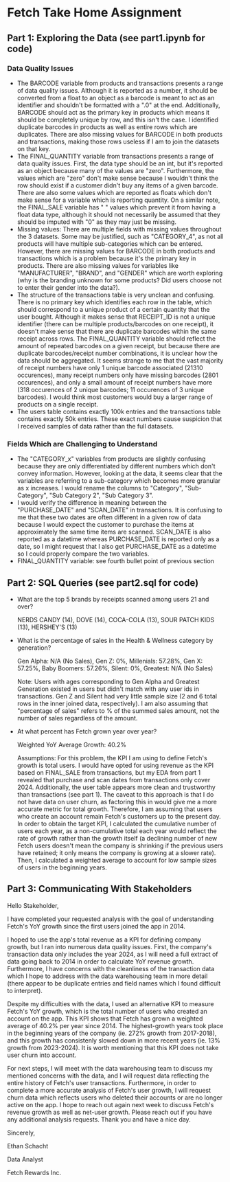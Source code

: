 # Fetch Take Home Assignment

## Part 1: Exploring the Data (see part1.ipynb for code)

### Data Quality Issues

* The BARCODE variable from products and transactions presents a range of data quality issues.  Although it is reported as a number, it should be converted from a float to an object as a barcode is meant to act as an identifier and shouldn't be formatted with a ".0" at the end.  Additionally, BARCODE should act as the primary key in products which means it should be completely unique by row, and this isn't the case.  I identified duplicate barcodes in products as well as entire rows which are duplicates.  There are also missing values for BARCODE in both products and transactions, making those rows useless if I am to join the datasets on that key.
* The FINAL_QUANTITY variable from transactions presents a range of data quality issues.  First, the data type should be an int, but it's reported as an object because many of the values are "zero".  Furthermore, the values which are "zero" don't make sense because I wouldn't think the row should exist if a customer didn't buy any items of a given barcode.  There are also some values which are reported as floats which don't make sense for a variable which is reporting quantity.  On a similar note, the FINAL_SALE variable has " " values which prevent it from having a float data type, although it should not necessarily be assumed that they should be imputed with "0" as they may just be missing.
* Missing values: There are multiple fields with missing values throughout the 3 datasets.  Some may be justified, such as "CATEGORY_4", as not all products will have multiple sub-categories which can be entered.  However, there are missing values for BARCODE in both products and transactions which is a problem because it's the primary key in products.  There are also missing values for variables like "MANUFACTURER", "BRAND", and "GENDER" which are worth exploring (why is the branding unknown for some products? Did users choose not to enter their gender into the data?).
* The structure of the transactions table is very unclean and confusing.  There is no primary key which identifies each row in the table, which should correspond to a unique product of a certain quantity that the user bought.  Although it makes sense that RECEIPT_ID is not a unique identifier (there can be multiple products/barcodes on one receipt), it doesn't make sense that there are duplicate barcodes within the same receipt across rows.  The FINAL_QUANTITY variable should reflect the amount of repeated barcodes on a given receipt, but because there are duplicate barcodes/receipt number combinations, it is unclear how the data should be aggregated.  It seems strange to me that the vast majority of receipt numbers have only 1 unique barcode associated (21310 occurences), many receipt numbers only have missing barcodes (2801 occurences), and only a small amount of receipt numbers have more (318 occurences of 2 unique barcodes; 11 occurences of 3 unique barcodes).  I would think most customers would buy a larger range of products on a single receipt.
* The users table contains exactly 100k entries and the transactions table contains exactly 50k entries.  These exact numbers cause suspicion that I received samples of data rather than the full datasets.

### Fields Which are Challenging to Understand

* The "CATEGORY_x" variables from products are slightly confusing because they are only differentiated by different numbers which don't convey information.  However, looking at the data, it seems clear that the variables are referring to a sub-category which becomes more granular as x increases.  I would rename the columns to "Category", "Sub-Category", "Sub Category 2", "Sub Category 3".
* I would verify the difference in meaning between the "PURCHASE_DATE" and "SCAN_DATE" in transactions.  It is confusing to me that these two dates are often different in a given row of data because I would expect the customer to purchase the items at approximately the same time items are scanned.  SCAN_DATE is also reported as a datetime whereas PURCHASE_DATE is reported only as a date, so I might request that I also get PURCHASE_DATE as a datetime so I could properly compare the two variables.
* FINAL_QUANTITY variable: see fourth bullet point of previous section

## Part 2: SQL Queries (see part2.sql for code)

* What are the top 5 brands by receipts scanned among users 21 and over?

    NERDS CANDY (14), DOVE (14), COCA-COLA (13), SOUR PATCH KIDS (13), HERSHEY'S (13)

* What is the percentage of sales in the Health & Wellness category by generation?

    Gen Alpha: N/A (No Sales), Gen Z: 0%, Millenials: 57.28%, Gen X: 57.25%, Baby Boomers: 57.26%, Silent: 0%, Greatest: N/A (No Sales)

    Note: Users with ages corresponding to Gen Alpha and Greatest Generation existed in users but didn't match with any user ids in transactions.  Gen Z and Silent had very little sample size (2 and 6 total rows in the inner joined data, respectively).  I am also assuming that "percentage of sales" refers to % of the summed sales amount, not the number of sales regardless of the amount.

* At what percent has Fetch grown year over year?

    Weighted YoY Average Growth: 40.2%

    Assumptions: For this problem, the KPI I am using to define Fetch's growth is total users.  I would have opted for using revenue as the KPI based on FINAL_SALE from transactions, but my EDA from part 1 revealed that purchase and scan dates from transactions only cover 2024.  Additionally, the user table appears more clean and trustworthy than transactions (see part 1).  The caveat to this approach is that I do not have data on user churn, as factoring this in would give me a more accurate metric for total growth.  Therefore, I am assuming that users who create an account remain Fetch's customers up to the present day.  In order to obtain the target KPI, I calculated the cumulative number of users each year, as a non-cumulative total each year would reflect the rate of growth rather than the growth itself (a declining number of new Fetch users doesn't mean the company is shrinking if the previous users have retained; it only means the company is growing at a slower rate).  Then, I calculated a weighted average to account for low sample sizes of users in the beginning years.

## Part 3: Communicating With Stakeholders

Hello Stakeholder,

I have completed your requested analysis with the goal of understanding Fetch's YoY growth since the first users joined the app in 2014.  
    
I hoped to use the app's total revenue as a KPI for defining company growth, but I ran into numerous data quality issues.  First, the company's transaction data only includes the year 2024, as I will need a full extract of data going back to 2014 in order to calculate YoY revenue growth.  Furthermore, I have concerns with the cleanliness of the transaction data which I hope to address with the data warehousing team in more detail (there appear to be duplicate entries and field names which I found difficult to interpret).

Despite my difficulties with the data, I used an alternative KPI to measure Fetch's YoY growth, which is the total number of users who created an account on the app.  This KPI shows that Fetch has grown a weighted average of 40.2% per year since 2014.  The highest-growth years took place in the beginning years of the company (ie. 272% growth from 2017-2018), and this growth has consistenly slowed down in more recent years (ie. 13% growth from 2023-2024).  It is worth mentioning that this KPI does not take user churn into account.

For next steps, I will meet with the data warehousing team to discuss my mentioned concerns with the data, and I will request data reflecting the entire history of Fetch's user transactions.  Furthermore, in order to complete a more accurate analysis of Fetch's user growth, I will request churn data which reflects users who deleted their accounts or are no longer active on the app.  I hope to reach out again next week to discuss Fetch's revenue growth as well as net-user growth.  Please reach out if you have any additional analysis requests.  Thank you and have a nice day.

Sincerely,

Ethan Schacht

Data Analyst

Fetch Rewards Inc.
